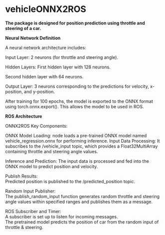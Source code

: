 # vehicleONNX2ROS



**The package is designed for position prediction using throttle and steering of a car.**


**Neural Network Definition**

A neural network architecture includes:

Input Layer: 2 neurons (for throttle and steering angle).

Hidden Layers:
First hidden layer with 128 neurons.

Second hidden layer with 64 neurons.

Output Layer: 3 neurons corresponding to the predictions for velocity, x-position, and y-position.


After training for 100 epochs, the model is exported to the ONNX format using torch.onnx.export(). This allows the model to be used in ROS.


**ROS Architecture**

ONNX2ROS Key Components:

ONNX Model Loading: node loads a pre-trained ONNX model named vehicle_regression.onnx for performing inference.
Input Data Processing: It subscribes to the /vehicle_input topic, which provides a Float32MultiArray containing throttle and steering angle values.

Inference and Prediction:
The input data is processed and fed into the ONNX model to predict position and velocity.

Publish Results:  
Predicted position is published to the /predicted_position topic.


Random Input Publisher:  
The publish_random_input function generates random throttle and steering angle values within specified ranges and publishes them as a message.


ROS Subscriber and Timer:  
A subscriber is set up to listen for incoming messages.  
The pretrained model predicts the position of car from the random input of throttle & steering.

